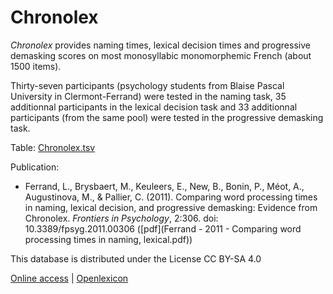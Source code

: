 # Chronolex #

_Chronolex_ provides naming times, lexical decision times and progressive demasking scores on most monosyllabic monomorphemic French (about 1500 items).

Thirty-seven participants (psychology students from Blaise Pascal University in Clermont-Ferrand) were tested in the naming task, 35 additionnal participants in the lexical decision task and 33 additionnal participants (from the same pool) were tested in the progressive demasking task.

Table: [Chronolex.tsv](https://www.lexique.org/databases/Chronolex/Chronolex.tsv)

Publication:

* Ferrand, L., Brysbaert, M., Keuleers, E., New, B., Bonin, P., Méot, A., Augustinova, M., & Pallier, C. (2011). Comparing word processing times in naming, lexical decision, and progressive demasking: Evidence from Chronolex. _Frontiers in Psychology_, 2:306. doi: 10.3389/fpsyg.2011.00306 ([pdf](Ferrand - 2011 - Comparing word processing times in naming, lexical.pdf))


This database is distributed under the License CC BY-SA 4.0



[Online access](http://www.lexique.org/shiny/openlexique) | [Openlexicon](http://chrplr.github.io/openlexicon)

